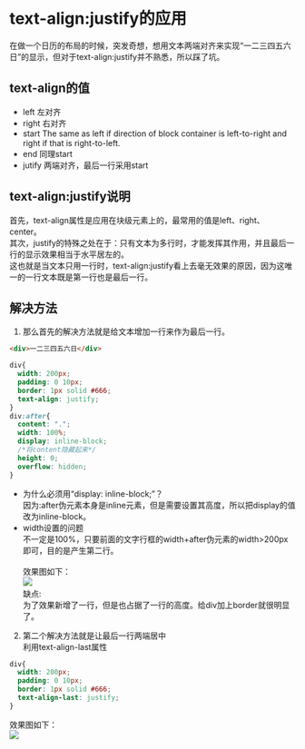 # text-align:justify的应用
在做一个日历的布局的时候，突发奇想，想用文本两端对齐来实现“一二三四五六日”的显示，但对于text-align:justify并不熟悉，所以踩了坑。<br>
## text-align的值
* left 左对齐
* right 右对齐
* start The same as left if direction of block container is left-to-right and right if that is right-to-left.
* end 同理start
* jutify 两端对齐，最后一行采用start
## text-align:justify说明
首先，text-align属性是应用在块级元素上的，最常用的值是left、right、center。<br>
其次，justify的特殊之处在于：只有文本为多行时，才能发挥其作用，并且最后一行的显示效果相当于水平居左的。<br>
这也就是当文本只用一行时，text-align:justify看上去毫无效果的原因，因为这唯一的一行文本既是第一行也是最后一行。<br>
## 解决方法
1. 那么首先的解决方法就是给文本增加一行来作为最后一行。<br>
```html
<div>一二三四五六日</div>
```
```css
div{
  width: 200px;
  padding: 0 10px;
  border: 1px solid #666;
  text-align: justify;
}
div:after{
  content: ".";
  width: 100%;
  display: inline-block;
  /*将content隐藏起来*/
  height: 0;
  overflow: hidden;
}
```
* 为什么必须用“display: inline-block;”？<br>
因为:after伪元素本身是inline元素，但是需要设置其高度，所以把display的值改为inline-block。<br>
* width设置的问题<br>
不一定是100%，只要前面的文字行框的width+after伪元素的width>200px即可，目的是产生第二行。<br><br>
效果图如下：<br>![](https://github.com/ChloeFancy/My-Blog/blob/master/images/textAlign-justify.png)  
缺点:<br>
为了效果新增了一行，但是也占据了一行的高度。给div加上border就很明显了。<br>
2. 第二个解决方法就是让最后一行两端居中<br>
利用text-align-last属性<br>
```css
div{
  width: 200px;
  padding: 0 10px;
  border: 1px solid #666;
  text-align-last: justify;
}
```
效果图如下：<br>![](https://github.com/ChloeFancy/My-Blog/blob/master/images/textAlignLast-justify.png)  
